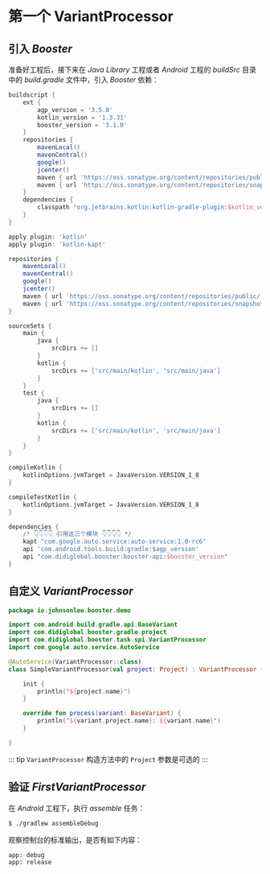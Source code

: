 # 第一个 VariantProcessor

## 引入 *Booster*

准备好工程后，接下来在 *Java Library* 工程或者 *Android* 工程的 *buildSrc* 目录中的 *build.gradle* 文件中，引入 *Booster* 依赖：

```groovy
buildscript {
    ext {
        agp_version = '3.5.0'
        kotlin_version = '1.3.31'
        booster_version = '3.1.0'
    }
    repositories {
        mavenLocal()
        mavenCentral()
        google()
        jcenter()
        maven { url 'https://oss.sonatype.org/content/repositories/public/' }
        maven { url 'https://oss.sonatype.org/content/repositories/snapshots/' }
    }
    dependencies {
        classpath "org.jetbrains.kotlin:kotlin-gradle-plugin:$kotlin_version"
    }
}

apply plugin: 'kotlin'
apply plugin: 'kotlin-kapt'

repositories {
    mavenLocal()
    mavenCentral()
    google()
    jcenter()
    maven { url 'https://oss.sonatype.org/content/repositories/public/' }
    maven { url 'https://oss.sonatype.org/content/repositories/snapshots/' }
}

sourceSets {
    main {
        java {
            srcDirs += []
        }
        kotlin {
            srcDirs += ['src/main/kotlin', 'src/main/java']
        }
    }
    test {
        java {
            srcDirs += []
        }
        kotlin {
            srcDirs += ['src/main/kotlin', 'src/main/java']
        }
    }
}

compileKotlin {
    kotlinOptions.jvmTarget = JavaVersion.VERSION_1_8
}

compileTestKotlin {
    kotlinOptions.jvmTarget = JavaVersion.VERSION_1_8
}

dependencies {
    /* 👇👇👇👇 引用这三个模块 👇👇👇👇 */
    kapt "com.google.auto.service:auto-service:1.0-rc6"
    api 'com.android.tools.build:gradle:$agp_version'
    api "com.didiglobal.booster:booster-api:$booster_version"
}
```

## 自定义 *VariantProcessor*

```kotlin
package io.johnsonlee.booster.demo

import com.android.build.gradle.api.BaseVariant
import com.didiglobal.booster.gradle.project
import com.didiglobal.booster.task.spi.VariantProcessor
import com.google.auto.service.AutoService

@AutoService(VariantProcessor::class)
class SimpleVariantProcessor(val project: Project) : VariantProcessor {

    init {
        println("${project.name}")
    }

    override fun process(variant: BaseVariant) {
        println("${variant.project.name}: ${variant.name}")
    }

}
```

::: tip
`VariantProcessor` 构造方法中的 `Project` 参数是可选的
:::

## 验证 *FirstVariantProcessor*

在 *Android* 工程下，执行 *assemble* 任务：

```bash
$ ./gradlew assembleDebug
```

观察控制台的标准输出，是否有如下内容：

```
app: debug
app: release
```

